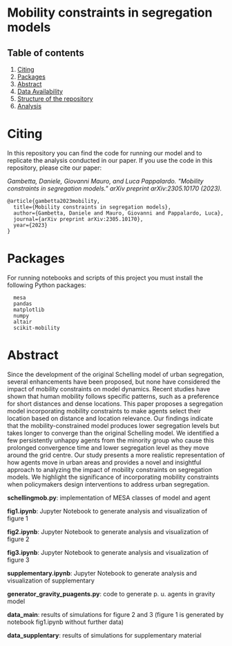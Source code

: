 # Mobility constraints in segregation models
## Table of contents
1. [Citing](#citing)
2. [Packages](#packages)
3. [Abstract](#abstract)
4. [Data Availability](#data-availability)
5. [Structure of the repository](#structure-of-the-repository)
6. [Analysis](#analysis)

# Citing
In this repository you can find the code for running our model and to replicate the analysis conducted in our paper.
If you use the code in this repository, please cite our paper:

*Gambetta, Daniele, Giovanni Mauro, and Luca Pappalardo. "Mobility constraints in segregation models." 
arXiv preprint arXiv:2305.10170 (2023).*

```
@article{gambetta2023mobility,
  title={Mobility constraints in segregation models},
  author={Gambetta, Daniele and Mauro, Giovanni and Pappalardo, Luca},
  journal={arXiv preprint arXiv:2305.10170},
  year={2023}
}
```
# Packages
For running notebooks and scripts of this project you must install the following Python packages:
```
  mesa
  pandas
  matplotlib
  numpy
  altair
  scikit-mobility
```

# Abstract
Since the development of the original Schelling model of urban segregation, several enhancements have been proposed, but none have considered the impact of mobility constraints on model dynamics. 
Recent studies have shown that human mobility follows specific patterns, such as a preference for short distances and dense locations. This paper proposes a segregation model incorporating mobility constraints to make agents select their location based on distance and location relevance.
Our findings indicate that the mobility-constrained model produces lower segregation levels but takes longer to converge than the original Schelling model. 
We identified a few persistently unhappy agents from the minority group who cause this prolonged convergence time and lower segregation level as they move around the grid centre. 
Our study presents a more realistic representation of how agents move in urban areas and provides a novel and insightful approach to analyzing the impact of mobility constraints on segregation models. 
We highlight the significance of incorporating mobility constraints when policymakers design interventions to address urban segregation.









**schellingmob.py**: implementation of MESA classes of model and agent

**fig1.ipynb**: Jupyter Notebook to generate analysis and visualization of figure 1

**fig2.ipynb**: Jupyter Notebook to generate analysis and visualization of figure 2

**fig3.ipynb**: Jupyter Notebook to generate analysis and visualization of figure 3

**supplementary.ipynb**: Jupyter Notebook to generate analysis and visualization of supplementary

**generator_gravity_puagents.py**: code to generate p. u. agents in gravity model

**data_main**: results of simulations for figure 2 and 3 (figure 1 is generated by notebook fig1.ipynb without further data)

**data_supplentary**: results of simulations for supplementary material
